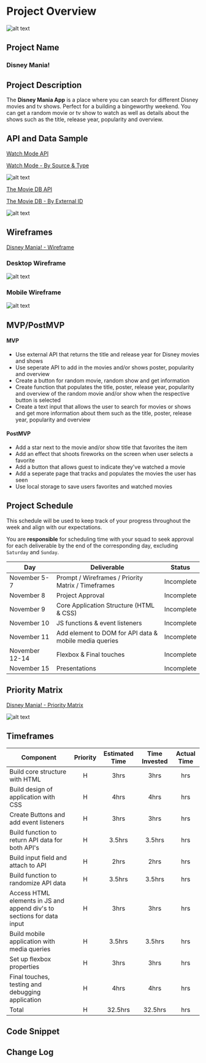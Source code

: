 # Project Overview
![alt text][header]

[header]: https://i.ibb.co/Ky5rV8G/header-copy-2.png "API Snippet"

## Project Name

### Disney Mania!

## Project Description

The **Disney Mania App** is a place where you can search for different Disney movies and tv shows. Perfect for a building a bingeworthy weekend. You can get a random movie or tv show to watch as well as details about the shows such as the title, release year, popularity and overview.

## API and Data Sample
[Watch Mode API](https://api.watchmode.com/docs/#api-reference "Watch Mode API Homepage")

[Watch Mode - By Source & Type](https://api.watchmode.com/v1/list-titles/?apiKey={api-key}&source_ids={source_id}&types={types})

![alt text][codesnippet]

[codesnippet]: https://i.ibb.co/XVhntSC/Screen-Shot-2021-11-07-at-4-58-50-PM.png "API Snippet"


[The Movie DB API](https://developers.themoviedb.org/3/getting-started/introduction "The Movie DB API Homepage")

[The Movie DB - By External ID](https://api.themoviedb.org/3/find/{external_id}?api_key=<<api_key>>&language=en-US&external_source=imdb_id)

![alt text][codesnippet1]

[codesnippet1]: https://i.ibb.co/qNrdhNK/Screen-Shot-2021-11-07-at-5-00-16-PM.png "API Snippet"

## Wireframes
[Disney Mania! - Wireframe](https://www.figma.com/file/Eg5pRsDWEB5biwwltQlKY1/Disney-Mania!?node-id=0%3A1 "Wireframe")

### Desktop Wireframe
![alt text][wireframe]

[wireframe]: https://i.ibb.co/WtwLLZ4/Desktop-Wireframe.png "Desktop Wireframe"


### Mobile Wireframe
![alt text][wireframe1]

[wireframe1]: https://i.ibb.co/tCSTWhD/Mobile-Wireframe.png "Mobile Wireframe"

## MVP/PostMVP

#### MVP 

- Use external API that returns the title and release year for Disney movies and shows
- Use seperate API to add in the movies and/or shows poster, popularity and overview
- Create a button for random movie, random show and get information 
- Create function that populates the title, poster, release year, popularity and overview of the random movie and/or show when the respective button is selected
- Create a text input that allows the user to search for movies or shows and get more information about them such as the title, poster, release year, popularity and overview


#### PostMVP  

- Add a star next to the movie and/or show title that favorites the item
- Add an effect that shoots fireworks on the screen when user selects a favorite
- Add a button that allows guest to indicate they've watched a movie
- Add a seperate page that tracks and populates the movies the user has seen
- Use local storage to save users favorites and watched movies

## Project Schedule

This schedule will be used to keep track of your progress throughout the week and align with our expectations.  

You are **responsible** for scheduling time with your squad to seek approval for each deliverable by the end of the corresponding day, excluding `Saturday` and `Sunday`.

|  Day | Deliverable | Status
|---|---| ---|
|November 5-7| Prompt / Wireframes / Priority Matrix / Timeframes | Incomplete
|November 8| Project Approval | Incomplete
|November 9| Core Application Structure (HTML & CSS) | Incomplete
|November 10| JS functions & event listeners | Incomplete
|November 11| Add element to DOM for API data & mobile media queries | Incomplete
|November 12-14| Flexbox & Final touches | Incomplete
|November 15| Presentations | Incomplete

## Priority Matrix

[Disney Mania! - Priority Matrix](https://www.figma.com/file/hjFkFS3bKokSszF4vy63fl/Priority-Matrix---Disney-Mania!?node-id=0%3A1 "Priority Matrix")


![alt text][prioritymatrix]

[prioritymatrix]: https://i.ibb.co/qMS75hC/Priority-Matrix.png "Priority Matrix"

## Timeframes

| Component | Priority | Estimated Time | Time Invested | Actual Time |
| --- | :---: |  :---: | :---: | :---: |
| Build core structure with HTML | H | 3hrs| 3hrs | hrs |
| Build design of application with CSS | H | 4hrs| 4hrs | hrs |
| Create Buttons and add event listeners | H | 3hrs| 3hrs | hrs |
| Build function to return API data for both API's | H | 3.5hrs| 3.5hrs | hrs |
| Build input field and attach to API | H | 2hrs| 2hrs | hrs |
| Build function to randomize API data | H | 3.5hrs| 3.5hrs | hrs |
| Access HTML elements in JS and append div's to sections for data input | H | 3hrs| 3hrs | hrs |
| Build mobile application with media queries | H | 3.5hrs| 3.5hrs | hrs |
| Set up flexbox properties | H | 3hrs| 3hrs | hrs |
| Final touches, testing and debugging application | H | 4hrs| 4hrs | hrs |
| Total | H | 32.5hrs| 32.5hrs | hrs |

## Code Snippet



## Change Log
 
